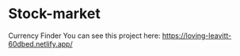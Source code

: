 # Stock-market
Currency Finder
You can see this project here: https://loving-leavitt-60dbed.netlify.app/
